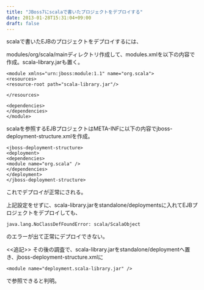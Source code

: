 ```yaml
---
title: "JBoss7にscalaで書いたプロジェクトをデプロイする"
date: 2013-01-28T15:31:04+09:00
draft: false
---
```


scalaで書いたEJBのプロジェクトをデプロイするには、

modules/org/scala/mainディレクトリ作成して、modules.xmlを以下の内容で作成。scala-library.jarも置く。

```
<module xmlns="urn:jboss:module:1.1" name="org.scala">
<resources>
<resource-root path="scala-library.jar"/>

</resources>

<dependencies>
</dependencies>
</module>
```
scalaを参照するEJBプロジェクトはMETA-INFに以下の内容でjboss-deployment-structure.xmlを作成。

```
<jboss-deployment-structure>
<deployment>
<dependencies>
<module name="org.scala" />
</dependencies>
</deployment>
</jboss-deployment-structure>
```
これでデプロイが正常にされる。

上記設定をせずに、scala-library.jarをstandalone/deploymentsに入れてEJBプロジェクトをデプロイしても、
```
java.lang.NoClassDefFoundError: scala/ScalaObject
```
のエラーが出て正常にデプロイできない。

<<追記>>
その後の調査で、scala-library.jarをstandalone/deploymentへ置き、jboss-deployment-structure.xmlに
```
<module name="deployment.scala-library.jar" />
```
で参照できると判明。

